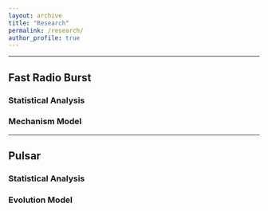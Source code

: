 ```yaml
---
layout: archive
title: "Research"
permalink: /research/
author_profile: true
---
```


----

## Fast Radio Burst

### Statistical Analysis

### Mechanism Model





----

## Pulsar

### Statistical Analysis

### Evolution Model
